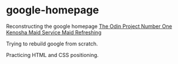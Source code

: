 # google-homepage
Reconstructing the google homepage
<a href ="http://www.theodinproject.com/web-development-101/html-css?ref=lnav">The Odin Project Number One</a>
<br>
<a href="http://www.maidrefreshing.com">Kenosha Maid Service Maid Refreshing</a>

Trying to rebuild google from scratch.

Practicing HTML and CSS positioning.
